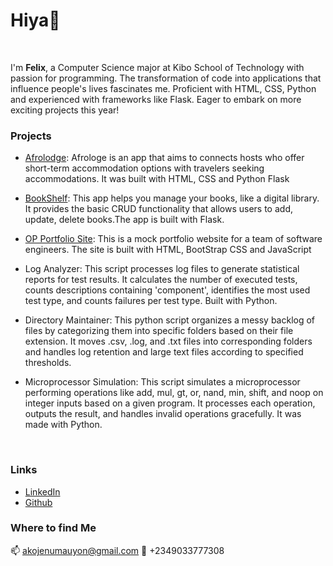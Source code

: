 # Hiya👋
<br />


I'm **Felix**, a Computer Science major at Kibo School of Technology with passion for programming. The transformation of code into applications that influence people's lives fascinates me. Proficient with HTML, CSS, Python and experienced with frameworks like Flask. Eager to embark on more exciting projects this year!
<br />

### Projects

- [Afrolodge](https://afrologde-com.onrender.com/): Afrologe is an app that aims to connects hosts who offer short-term accommodation options with travelers seeking accommodations. It was built with HTML, CSS and Python Flask

- [BookShelf](https://bookshelf-mbnb.onrender.com): This app helps you manage your books, like a digital library. It provides the basic CRUD functionality that allows users to add, update, delete books.The app is built with Flask.

- [OP Portfolio Site](https://felix-mauyon.github.io/OP-Portfolio-site/#):
This is a mock portfolio website for a team of software engineers. The site is built with HTML, BootStrap CSS and JavaScript

- Log Analyzer: This script processes log files to generate statistical reports for test results. It calculates the number of executed tests, counts descriptions containing 'component', identifies the most used test type, and counts failures per test type. Built with Python.

- Directory Maintainer: This python script organizes a messy backlog of files by categorizing them into specific folders based on their file extension. It moves .csv, .log, and .txt files into corresponding folders and handles log retention and large text files according to specified thresholds.

- Microprocessor Simulation: This script simulates a microprocessor performing operations like add, mul, gt, or, nand, min, shift, and noop on integer inputs based on a given program. It processes each operation, outputs the result, and handles invalid operations gracefully. It was made with Python.
<br />

### Links
- [LinkedIn](https://www.linkedin.com/in/felix-akojenu-510b81218/)
- [Github](https://github.com/Felix-Mauyon)

### Where to find Me
📫 akojenumauyon@gmail.com
📱 +2349033777308

<!--
**Felix-Mauyon/Felix-Mauyon** is a ✨ _special_ ✨ repository because its `README.md` (this file) appears on your GitHub profile.

Here are some ideas to get you started:

- 🔭 I’m currently working on ...
- 🌱 I’m currently learning ...
- 👯 I’m looking to collaborate on ...
- 🤔 I’m looking for help with ...
- 💬 Ask me about ...
- 📫 How to reach me: ...
- 😄 Pronouns: ...
- ⚡ Fun fact: ...
-->
